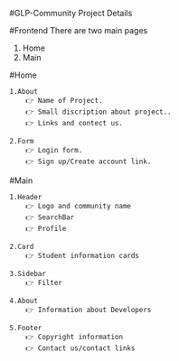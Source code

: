 #GLP-Community Project Details

#Frontend
There are two main pages
1. Home
2. Main 

#Home 

    1.About 
        👉 Name of Project.
        👉 Small discription about project..
        👉 Links and contect us.

    2.Form
        👉 Login form.
        👉 Sign up/Create account link.
        

#Main

    1.Header
        👉 Logo and community name
        👉 SearchBar
        👉 Profile

    2.Card
        👉 Student information cards

    3.Sidebar
        👉 Filter

    4.About 
        👉 Information about Developers

    5.Footer
        👉 Copyright information
        👉 Contact us/contact links 
        

        
